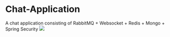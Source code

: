 # Chat-Application
A chat application consisting of RabbitMQ + Websocket + Redis + Mongo + Spring Security
![](https://github.com/halilbaydar/Chat-Application/master/media/chat_architecture.png)

